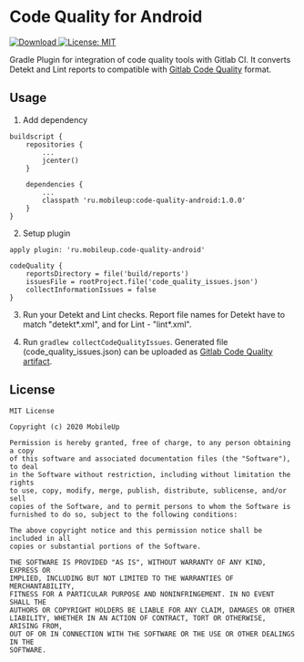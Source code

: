 # Code Quality for Android
[ ![Download](https://api.bintray.com/packages/1117847002272/CodeQuality-Android/CodeQuality-Android/images/download.svg?version=1.0.0) ](https://bintray.com/1117847002272/CodeQuality-Android/CodeQuality-Android/1.0.0/link)[![License: MIT](https://img.shields.io/badge/License-MIT-yellow.svg)](https://opensource.org/licenses/MIT)

Gradle Plugin for integration of code quality tools with Gitlab CI.
It converts Detekt and Lint reports to compatible with [Gitlab Code Quality](https://docs.gitlab.com/ee/user/project/merge_requests/code_quality.html) format.

## Usage

1) Add dependency
```
buildscript {
    repositories {
        ...
        jcenter()
    }

    dependencies {
        ...
        classpath 'ru.mobileup:code-quality-android:1.0.0'
    }
}
```

2) Setup plugin
```
apply plugin: 'ru.mobileup.code-quality-android'

codeQuality {
    reportsDirectory = file('build/reports')
    issuesFile = rootProject.file('code_quality_issues.json')
    collectInformationIssues = false
}
```

3) Run your Detekt and Lint checks. Report file names for Detekt have to match "detekt\*.xml", and for Lint - "lint\*.xml".

4) Run `gradlew collectCodeQualityIssues`. 
Generated file (code_quality_issues.json) can be uploaded as [Gitlab Code Quality artifact](https://docs.gitlab.com/ee/ci/pipelines/job_artifacts.html#artifactsreportscodequality-starter).

## License
```
MIT License

Copyright (c) 2020 MobileUp

Permission is hereby granted, free of charge, to any person obtaining a copy
of this software and associated documentation files (the "Software"), to deal
in the Software without restriction, including without limitation the rights
to use, copy, modify, merge, publish, distribute, sublicense, and/or sell
copies of the Software, and to permit persons to whom the Software is
furnished to do so, subject to the following conditions:

The above copyright notice and this permission notice shall be included in all
copies or substantial portions of the Software.

THE SOFTWARE IS PROVIDED "AS IS", WITHOUT WARRANTY OF ANY KIND, EXPRESS OR
IMPLIED, INCLUDING BUT NOT LIMITED TO THE WARRANTIES OF MERCHANTABILITY,
FITNESS FOR A PARTICULAR PURPOSE AND NONINFRINGEMENT. IN NO EVENT SHALL THE
AUTHORS OR COPYRIGHT HOLDERS BE LIABLE FOR ANY CLAIM, DAMAGES OR OTHER
LIABILITY, WHETHER IN AN ACTION OF CONTRACT, TORT OR OTHERWISE, ARISING FROM,
OUT OF OR IN CONNECTION WITH THE SOFTWARE OR THE USE OR OTHER DEALINGS IN THE
SOFTWARE.
```
